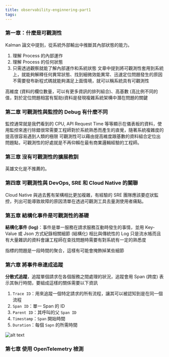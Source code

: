 ```yaml
---
title: observability-enginnering-part1
tags:
---
```



### 第一章：什麼是可觀測性
Kalman 論文中提到，從系統外部輸出中推斷其內部狀態的能力。
1. 理解 Process 的內部運作
2. 理解 Process 的任何狀態
3. 只需透過觀察就能了解內部運作和系統狀態
文章中提到將可觀測性套用到系統上，就能夠解釋任何異常狀態、找到細微效能異常、迅速定位問題發生的原因
不需要發布新程式碼就能夠滿足上面情境，就可以稱系統具有可觀測性

高維度 (資料的欄位數量，可以有更多資訊的排列組合)、高基數 (高比例不同的值，對於定位問題相當有幫助)資料是發現複雜系統架構中潛在問題的關鍵

### 第二章 可觀測性與監控的 Debug 有什麼不同
監控通常就是我們看到的 CPU, API Request Time 等等顯示在儀表板的資料，使用監控來進行除錯很常需要工程師對於系統熟悉而產生的直覺，隨著系統複雜度的提高很容易遇到人類的極限
可觀測性可以藉由提高維度跟基數的資料組合定位出問題點，可觀測性的好處就是不再仰賴在最有商業邏輯經驗的工程師。

### 第三章 沒有可觀測性的擴展教訓

英雄文化是不推薦的。

### 第四章 可觀測性與 DevOps, SRE 和 Cloud Native 的關聯

Cloud Native 與過去舊有架構相比更加複雜，有經驗的 SRE 團隊應該要症狀監控，列出可能導致故障的原因清單在透過可觀測工具去量測使用者痛點。

### 第五章 結構化事件是可觀測性的基礎

**結構化事件 (log)**：事件是單一服務在請求服務互動時發生的事情，並用 Key-Value 或 Json 方式紀錄相關細節 (結構化)
相比與傳統性的 Log 只是流水帳而且有大量雜訊的資料會讓工程師在查找問題時需要有對系統有一定的熟悉度

指標的問題是一段時間的聚合，這樣有可能會掩飾掉某些細節

### 第六章 將事件串連成追蹤

**分散式追蹤**，追蹤單個請求在各個服務之間處理的狀況，追蹤會用 Span (跨度) 表示其執行時間，要組成這樣的關係需要以下資訊
1. `Trace ID`：用來追蹤一個特定請求的所有流程，讓其可以被認知到是在同一個流程
2. `Span ID`：單一 Span 的 ID
3. `Parent ID`：其呼叫的父 `Span ID`
4. `Timestamp`：`Span` 開始時間
5. `Duration`：每個 `Sapn` 的所需時間

![alt text](span.png)


### 第七章 使用 OpenTelemetry 檢測